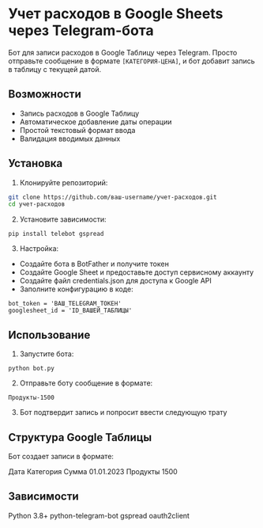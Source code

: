 # Учет расходов в Google Sheets через Telegram-бота

Бот для записи расходов в Google Таблицу через Telegram. Просто отправьте сообщение в формате `[КАТЕГОРИЯ-ЦЕНА]`, и бот добавит запись в таблицу с текущей датой.

## Возможности

- Запись расходов в Google Таблицу
- Автоматическое добавление даты операции
- Простой текстовый формат ввода
- Валидация вводимых данных

## Установка

1. Клонируйте репозиторий:
```bash
git clone https://github.com/ваш-username/учет-расходов.git
cd учет-расходов
```
2. Установите зависимости:
```
pip install telebot gspread
```
3. Настройка:
- Создайте бота в BotFather и получите токен
- Создайте Google Sheet и предоставьте доступ сервисному аккаунту
- Создайте файл credentials.json для доступа к Google API
- Заполните конфигурацию в коде:
```
bot_token = 'ВАШ_TELEGRAM_ТОКЕН'
googlesheet_id = 'ID_ВАШЕЙ_ТАБЛИЦЫ'
```

## Использование
1. Запустите бота:
```
python bot.py
```
2. Отправьте боту сообщение в формате:
```
Продукты-1500
```
3. Бот подтвердит запись и попросит ввести следующую трату

## Структура Google Таблицы
Бот создает записи в формате:

Дата	Категория	Сумма
01.01.2023	Продукты	1500

## Зависимости
Python 3.8+
python-telegram-bot
gspread
oauth2client
